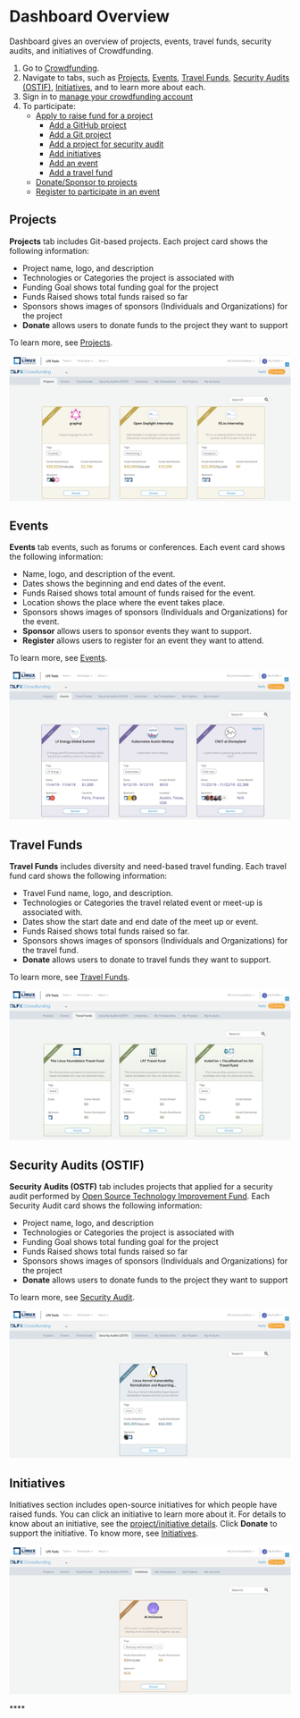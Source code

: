 # Dashboard Overview

Dashboard gives an overview of projects, events, travel funds, security audits, and initiatives of Crowdfunding.

1. Go to [Crowdfunding](https://crowdfunding.lfx.linuxfoundation.org/).
2. Navigate to tabs, such as [Projects](./#Dashboard-ProjectsandMentorships), [Events](./#Dashboard-Events), [Travel Funds](./#Dashboard-TravelScholarships), [Security Audits \(OSTIF\)](./#security-audits-ostif), [Initiatives](./#initiatives), and to learn more about each.
3. Sign in to [manage your crowdfunding account ](../manage-your-crowdfunding-account.md)
4. To participate:
   * [Apply to raise fund for a project](../apply-for-crowdfunding/)
     * [Add a GitHub project](../apply-for-crowdfunding/add-a-github-project.md)
     * [Add a Git project](../apply-for-crowdfunding/add-a-git-project.md)
     * [Add a project for security audit](../apply-for-crowdfunding/add-a-project-for-security-audit.md)
     * [Add initiatives](../apply-for-crowdfunding/add-initiatives.md)
     * [Add an event](../apply-for-crowdfunding/add-an-event.md)
     * [Add a travel fund](../apply-for-crowdfunding/add-a-travel-fund.md)
   * [Donate/Sponsor to projects](../donate-sponsor/)
   * [Register to participate in an event](../register-for-an-event.md)

## Projects <a id="Dashboard-ProjectsandMentorships"></a>

**Projects** tab includes Git-based projects. Each project card shows the following information:

* Project name, logo, and description
* Technologies or Categories the project is associated with
* Funding Goal shows total funding goal for the project
* Funds Raised shows total funds raised so far
* Sponsors shows images of sponsors \(Individuals and Organizations\) for the project
* **Donate** allows users to donate funds to the project they want to support

To learn more, see [Projects](projects.md).

![](../../.gitbook/assets/crowdfunding-projects%20%281%29.png)

## Events <a id="Dashboard-Events"></a>

**Events** tab events, such as forums or conferences.  Each event card shows the following information:

* Name, logo, and description of the event.
* Dates shows the beginning and end dates of the event.
* Funds Raised shows total amount of funds raised for the event.
* Location shows the place where the event takes place.
* Sponsors shows images of sponsors \(Individuals and Organizations\) for the event.
* **Sponsor** allows users to sponsor events they want to support.
* **Register** allows users to register for an event they want to attend.

To learn more, see [Events](events.md).

![](../../.gitbook/assets/crowdfunding-events%20%281%29.png)

## Travel Funds <a id="Dashboard-TravelScholarships"></a>

**Travel Funds** includes diversity and need-based travel funding. Each travel fund card shows the following information:

* Travel Fund name, logo, and description.
* Technologies or Categories the travel related event or meet-up is associated with.
* Dates show the start date and end date of the meet up or event.
* Funds Raised shows total funds raised so far.
* Sponsors shows images of sponsors \(Individuals and Organizations\) for the travel fund.
* **Donate** allows users to donate to travel funds they want to support.

To learn more, see [Travel Funds](travel-funds.md).

![](../../.gitbook/assets/crowdfunding-travel-funds%20%281%29.png)

## Security Audits \(OSTIF\)

**Security Audits \(OSTF\)** tab includes projects that applied for a security audit performed by [Open Source Technology Improvement Fund](https://ostif.org/the-ostif-mission/). Each Security Audit card shows the following information:

* Project name, logo, and description
* Technologies or Categories the project is associated with
* Funding Goal shows total funding goal for the project
* Funds Raised shows total funds raised so far
* Sponsors shows images of sponsors \(Individuals and Organizations\) for the project
* **Donate** allows users to donate funds to the project they want to support

To learn more, see [Security Audit](security-audit.md).

![](../../.gitbook/assets/crowdfunding-security-audit.png)

## Initiatives

Initiatives section includes open-source initiatives for which people have raised funds. You can click an initiative to learn more about it. For details to know about an initiative, see the [project/initiative details](projects.md). Click **Donate** to support the initiative. To know more, see [Initiatives](initiatives.md).

![](../../.gitbook/assets/crowdfunding-initiatives%20%281%29.png)

\*\*\*\*

